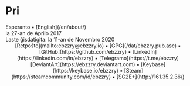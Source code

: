 Pri
===

<div class="center">Esperanto ▪ [English](/en/about/)</div>
<div class="center">la 27-an de Aprilo 2017</div>
<div class="center">Laste ĝisdatigita: la 11-an de Novembro 2020</div>

<center>
[Retpoŝto](mailto:ebzzry@ebzzry.io) ▪ [GPG](/dat/ebzzry.pub.asc) ▪ [GitHub](https://github.com/ebzzry) ▪ [LinkedIn](https://linkedin.com/in/ebzzry) ▪ [Telegramo](https://t.me/ebzzry)<br>
[DeviantArt](https://ebzzry.deviantart.com) ▪ [Keybase](https://keybase.io/ebzzry) ▪ [Steam](https://steamcommunity.com/id/ebzzry) ▪ [SG2E+](http://161.35.2.36/)
</center>
